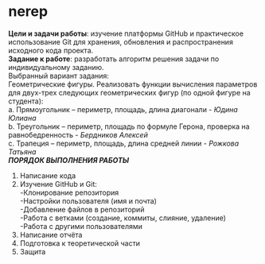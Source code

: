 # nerep
**Цели и задачи работы**: изучение платформы GitHub и практическое использование Git для хранения, обновления и распространения исходного кода проекта.  
**Задание к работе**: разработать алгоритм решения задачи по индивидуальному заданию.  
Выбранный вариант задания:  
Геометрические фигуры. Реализовать функции вычисления параметров для двух-трех следующих геометрических фигур (по одной фигуре на студента):  
a.	Прямоугольник – периметр, площадь, длина диагонали - _Юдина Юлиана_  
b.	Треугольник – периметр, площадь по формуле Герона, проверка на равнобедренность - _Бердников Алексей_  
c.	Трапеция – периметр, площадь, длина средней линии - _Рожкова Татьяна_  
***ПОРЯДОК ВЫПОЛНЕНИЯ РАБОТЫ***  
1. Написание кода  
2. Изучение GitHub и Git:  
   -Клонирование репозитория  
   -Настройки пользователя (имя и почта)  
   -Добавление файлов в репозиторий  
   -Работа с ветками (создание, коммиты, слияние, удаление)  
   -Работа с другими пользователями  
3. Написание отчёта  
4. Подготовка к теоретической части  
5. Защита  
